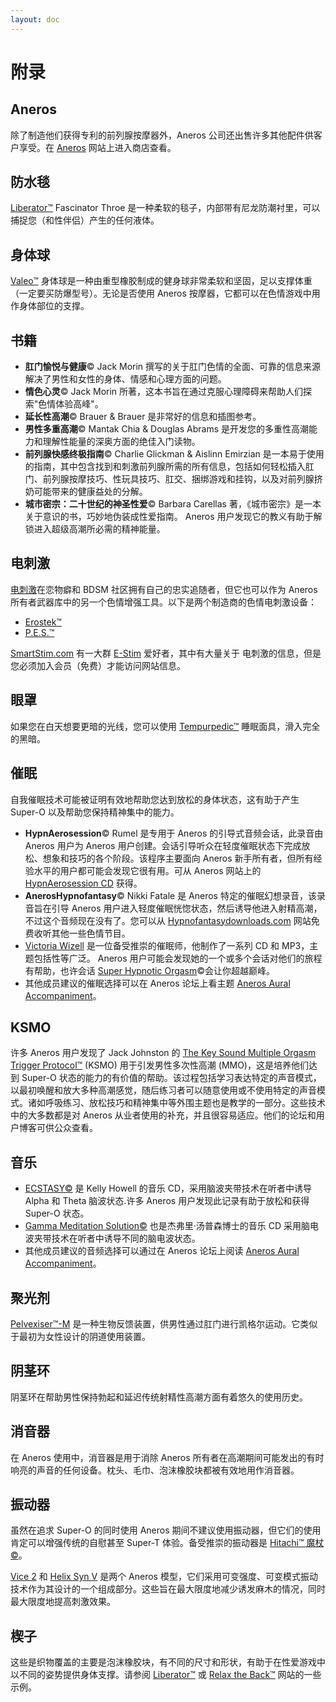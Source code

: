 ```yaml
---
layout: doc
---
```

# 附录

## Aneros[​](#aneros "Aneros的直接链接")

除了制造他们获得专利的前列腺按摩器外，Aneros 公司还出售许多其他配件供客户享受。在 [Aneros](http://www.aneros.com/#) 网站上进入商店查看。

## 防水毯[​](#防水毯 "防水毯的直接链接")

[Liberator™](https://www.liberator.com/fascinator-throw.html) Fascinator Throe 是一种柔软的毯子，内部带有尼龙防潮衬里，可以捕捉您（和性伴侣）产生的任何液体。

## 身体球[​](#身体球 "身体球的直接链接")

[Valeo™](https://www.amazon.com/Valeo-Burst-Resistant-Body-Ball/dp/B0007IS6YW) 身体球是一种由重型橡胶制成的健身球非常柔软和坚固，足以支撑体重（一定要买防爆型号）。无论是否使用 Aneros 按摩器，它都可以在色情游戏中用作身体部位的支撑。

## 书籍[​](#书籍 "书籍的直接链接")

+   **肛门愉悦与健康**© Jack Morin 撰写的关于肛门色情的全面、可靠的信息来源解决了男性和女性的身体、情感和心理方面的问题。
+   **情色心灵**© Jack Morin 所著，这本书旨在通过克服心理障碍来帮助人们探索"色情体验高峰"。
+   **延长性高潮**© Brauer & Brauer 是非常好的信息和插图参考。
+   **男性多重高潮**© Mantak Chia & Douglas Abrams 是开发您的多重性高潮能力和理解性能量的深奥方面的绝佳入门读物。
+   **前列腺快感终极指南**© Charlie Glickman & Aislinn Emirzian 是一本易于使用的指南，其中包含找到和刺激前列腺所需的所有信息，包括如何轻松插入肛门、前列腺按摩技巧、性玩具技巧、肛交、捆绑游戏和挂钩，以及对前列腺挤奶可能带来的健康益处的分解。
+   **城市密宗：二十世纪的神圣性爱**© Barbara Carellas 著，《城市密宗》是一本关于意识的书，巧妙地伪装成性爱指南。 Aneros 用户发现它的教义有助于解锁进入超级高潮所必需的精神能量。

## 电刺激[​](#电刺激 "电刺激的直接链接")

[电刺激](/prostate/高级技能#E-stim "wikilink")在恋物癖和 BDSM 社区拥有自己的忠实追随者，但它也可以作为 Aneros 所有者武器库中的另一个色情增强工具。以下是两个制造商的色情电刺激设备：

+   [Erostek™](https://erostek.com/)
+   [P.E.S.™](http://www.peselectro.com/pescontent/index.php)

[SmartStim.com](http://www.smartstim.com/) 有一大群 [E-Stim](https://en.wikipedia.org/wiki/Erotic_electrostimulation) 爱好者，其中有大量关于 电刺激的信息，但是您必须加入会员（免费）才能访问网站信息。

## 眼罩[​](#眼罩 "眼罩的直接链接")

如果您在白天想要更暗的光线，您可以使用 [Tempurpedic™](http://www.relaxtheback.com/tempur-pedic-sleep-mask.html) 睡眠面具，滑入完全的黑暗。

## 催眠[​](#催眠 "催眠的直接链接")

自我催眠技术可能被证明有效地帮助您达到放松的身体状态，这有助于产生 Super-O 以及帮助您保持精神集中的能力。

+   **HypnAerosession**© Rumel 是专用于 Aneros 的引导式音频会话，此录音由 Aneros 用户为 Aneros 用户创建。会话引导听众在轻度催眠状态下完成放松、想象和技巧的各个阶段。该程序主要面向 Aneros 新手所有者，但所有经验水平的用户都可能会发现它很有用。可从 Aneros 网站上的 [HypnAerosession CD](http://www.aneros.com/accessories/hypnaerosession.html/) 获得。
+   **AnerosHypnofantasy**© Nikki Fatale 是 Aneros 特定的催眠幻想录音，该录音旨在引导 Aneros 用户进入轻度催眠恍惚状态，然后诱导他进入射精高潮，不过这个音频现在没有了。您可以从 [Hypnofantasydownloads.com](http://hypnofantasydownloads.com/) 网站免费收听其他一些色情节目。
+   [Victoria Wizell](http://www.hyptalk.com) 是一位备受推崇的催眠师，他制作了一系列 CD 和 MP3，主题包括性等广泛。 Aneros 用户可能会发现她的一个或多个会话对他们的旅程有帮助，也许会话 [Super Hypnotic Orgasm](http://www.hyptalk.com/products/superorgasm.htm)©会让你超越巅峰。
+   其他成员建议的催眠选择可以在 Aneros 论坛上看主题 [Aneros Aural Accompaniment](https://www.aneros.com/community/general-discussion/aneros-aural-accompaniment-wiki-listings)。

## KSMO[​](#ksmo "KSMO的直接链接")

许多 Aneros 用户发现了 Jack Johnston 的 [The Key Sound Multiple Orgasm Trigger Protocol™](http://www.multiples.com) (KSMO) 用于引发男性多次性高潮 (MMO)，这是培养他们达到 Super-O 状态的能力的有价值的帮助。该过程包括学习表达特定的声音模式，以最初唤醒和放大多种高潮感觉，随后练习者可以随意使用或不使用特定的声音模式。诸如呼吸练习、放松技巧和精神集中等外围主题也是教学的一部分。这些技术中的大多数都是对 Aneros 从业者使用的补充，并且很容易适应。他们的论坛和用户博客可供公众查看。

## 音乐[​](#音乐 "音乐的直接链接")

+   [ECSTASY©](http://www.brainsync.com/ecstasy.html) 是 Kelly Howell 的音乐 CD，采用脑波夹带技术在听者中诱导 Alpha 和 Theta 脑波状态.许多 Aneros 用户发现此记录有助于放松和获得 Super-O 状态。
+   [Gamma Meditation Solution©](https://www.amazon.com/Gamma-Meditation-System-JEFFREY-THOMPSON/dp/B000G1R4KM) 也是杰弗里·汤普森博士的音乐 CD 采用脑电波夹带技术在听者中诱导不同的脑电波状态。
+   其他成员建议的音频选择可以通过在 Aneros 论坛上阅读 [Aneros Aural Accompaniment](https://www.aneros.com/community/general-discussion/aneros-aural-accompaniment-wiki-listings)。

## 聚光剂[​](#聚光剂 "聚光剂的直接链接")

[Pelvexiser™-M](http://www.pelvexiser.com/usa/features.html) 是一种生物反馈装置，供男性通过肛门进行凯格尔运动。它类似于最初为女性设计的阴道使用装置。

## 阴茎环[​](#阴茎环 "阴茎环的直接链接")

阴茎环在帮助男性保持勃起和延迟传统射精性高潮方面有着悠久的使用历史。

## 消音器[​](#消音器 "消音器的直接链接")

在 Aneros 使用中，消音器是用于消除 Aneros 所有者在高潮期间可能发出的有时响亮的声音的任何设备。枕头、毛巾、泡沫橡胶块都被有效地用作消音器。

## 振动器[​](#振动器 "振动器的直接链接")

虽然在追求 Super-O 的同时使用 Aneros 期间不建议使用振动器，但它们的使用肯定可以增强传统的自慰甚至 Super-T 体验。备受推崇的振动器是 [Hitachi™ 魔杖©](https://hitachimagic.com/hitachi-magic-wand-lp1/?gclid=EAIaIQobChMIs-vjy9uQ8QIV8G1vBB1U0AfbEAAYAyAAEgK1c_D_BwE)。

[Vice 2](https://www.aneros.com/product/vice-2/) 和 [Helix Syn V](https://www.aneros.com/helix-syn-v/) 是两个 Aneros 模型，它们采用可变强度、可变模式振动技术作为其设计的一个组成部分。这些旨在最大限度地减少诱发麻木的情况，同时最大限度地提高刺激效果。

## 楔子[​](#楔子 "楔子的直接链接")

这些是织物覆盖的主要是泡沫橡胶块，有不同的尺寸和形状，有助于在性爱游戏中以不同的姿势提供身体支撑。请参阅 [Liberator™](http://www.liberator.com/liberator-sex-furniture/best-sellers.html) 或 [Relax the Back™](http://www.Relaxtheback.com/) 网站的一些示例。